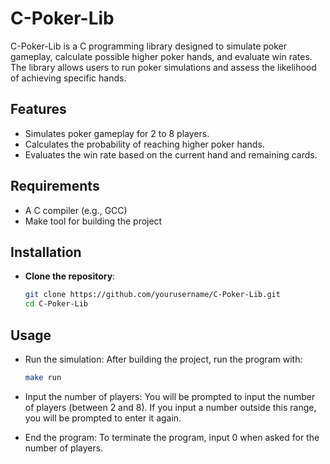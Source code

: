 # C-Poker-Lib

C-Poker-Lib is a C programming library designed to simulate poker gameplay, calculate possible higher poker hands, and evaluate win rates. The library allows users to run poker simulations and assess the likelihood of achieving specific hands.

## Features
- Simulates poker gameplay for 2 to 8 players.
- Calculates the probability of reaching higher poker hands.
- Evaluates the win rate based on the current hand and remaining cards.

## Requirements
- A C compiler (e.g., GCC)
- Make tool for building the project

## Installation
- **Clone the repository**:
   
   ```bash
   git clone https://github.com/yourusername/C-Poker-Lib.git
   cd C-Poker-Lib
   ```

## Usage
- Run the simulation: After building the project, run the program with:
  
  ```bash
  make run
  ```
- Input the number of players: You will be prompted to input the number of players (between 2 and 8). If you input a number outside this range, you will be prompted to enter it again.
- End the program: To terminate the program, input 0 when asked for the number of players.
